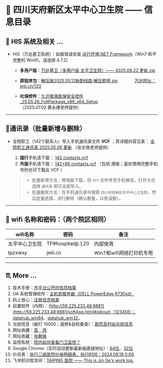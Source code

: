 # 🏥 四川天府新区太平中心卫生院 —— 信息目录

## 💊 HIS 系统及相关 …

- HIS（万达基卫系统）：如报错请安装 <a href="https://dotnet.microsoft.com/zh-cn/download/dotnet-framework" target="_blank" rel="noopener noreferrer">运行环境.NET Framework</a>（Win7 和不完整的 Win10，请选择 4.7.2）

  - **多用户版**：<a href="../../Download/tpzxwsy-HIS-1.html" target="_blank" rel="noopener noreferrer">万达基卫（多用户版·太平卫生院）—— 2025.06.22 更新.zip</a>

  - **原程序包**：<a href="../../Download/tpzxwsy-HIS-2.html" target="_blank" rel="noopener noreferrer">解压版2025.05.12新配线路·解压即用.zip</a>　　　　<a href="../../Download/Wdphisbrowser.html" target="_blank" rel="noopener noreferrer">万达网址：jeiii.cn/120</a>

  - **社保控件**：<a href="../../Download/jiou%20yuan%20yin%20hai.html" target="_blank" rel="noopener noreferrer">久远银海医保安全控件_25.05.26_FullPackage_x86_x64_Setup</a>（2025.07.02 黄永建老师提供）

---

## 📒通讯录（批量新增与删除）

- 全院职工（142个联系人）导入手机通讯录文件 **VCF** ；其详细内容见表： [全院职工通讯录 2025.05.06 更新](template_1.html?md=Markdown/TPZXWSY%20document/sc%20tfxq%20tpzxwsy%20-%20one.md) （张文俊老师提供）

  1. **国行**手机请下载： <a href="../../Other/142 contacts.vcf" target="_blank" rel="noopener noreferrer">142 contacts.vcf</a> 
  2. **外版**手机请下载： <a href="../../Other/142+86 contacts.vcf" target="_blank" rel="noopener noreferrer">142+86 contacts.vcf</a> （包括:港版；喜欢使用完整手机号的也可下载此 VCF ）

  > - 批量新增方法：用电脑下载，将 `VCF` 文件传至手机微信，打开方式选择 `通讯录` 即可全部导入。
  > - 批量删除方法：在手机通讯录中搜索 `四川天府新区太平中心卫生院`，然后批量选择，进行删除（确认数量，以免误删）。

---

## 🛜 wifi 名称和密码：（两个院区相同）

| wifi名称       | 密码             | 备注                     |
| -------------- | ---------------- | ------------------------ |
| 太平中心卫生院 | TP#hospital@.120 | 内部使用                 |
| tpzxwsy        | jeiii.cn         | Win7和wifi网络打印机专用 |

---

## ♏ More …

1. 技术手册：[市平台公开的信息档案](template_1.html?md=Markdown/TPZXWSY%20document/sc%20tfxq%20tpzxwsy%20-%202025.07.21.md) 
1. OA 系统管理软件：[主机房服务器（DELL PowerEdge R730xd）](template_1.html?md=Markdown/TPZXWSY%20document/sc%20tfxq%20tpzxwsy%20-%20OA.md) 
1. 码上放心：[注册信息档案](template_1.html?md=Markdown/TPZXWSY%20document/sc%20tfxq%20tpzxwsy%20-%20ma%20shang%20fang%20xin.md) 
1. 前置软件（内网）：[http://59.225.233.48:8881](http://59.225.233.48:8881/softApp.html#/about)（123456）；<a href="../../Download/datahub_win64.html" target="_blank" rel="noopener noreferrer">datahub_win64</a>、<a href="../../Download/datahub_win32.html" target="_blank" rel="noopener noreferrer">datahub_win32</a>。
1. 光缆信息（拨打 10000；报修&自检备查）：[医院及村站光缆信息](template_1.html?md=Markdown/TPZXWSY%20document/sc%20tfxq%20tpzxwsy%20-%20two.md) 
1. 网址收藏：[袁　伟](template_1.html?md=Markdown/TPZXWSY%20document/sc%20tfxq%20tpzxwsy%20-%20yuan%20wei.md) 
1. 网址收藏：[张朝锋](template_1.html?md=Markdown/TPZXWSY%20document/sc%20tfxq%20tpzxwsy%20-%20zhang%20chao%20feng.md) 
1. 监控系统：[院内如何查看门卫监控？](template_1.html?md=Markdown/TPZXWSY%20document/sc%20tfxq%20tpzxwsy%20-%20three.md) 
1. Google Chrome（实时自动更新最新版直链地址）：[64位](http://redirector.gvt1.com/edgedl/chrome/install/GoogleChromeStandaloneEnterprise64.msi)、[32位](http://redirector.gvt1.com/edgedl/chrome/install/GoogleChromeStandaloneEnterprise.msi) 
1. 价目表：<a href="https://jeiii.cn/114" target="_blank" rel="noopener noreferrer">执行二级医院价格明细表，执行时间：2024.09.18  0:00</a> 
1. 飞书知识库空间：[TAIPING 医院 —— This is Jin Ge's work log.](https://tfxqtpzxwsy.feishu.cn/wiki/JWEMwfYzni2RbqkUZEXcqEMknMe) 

